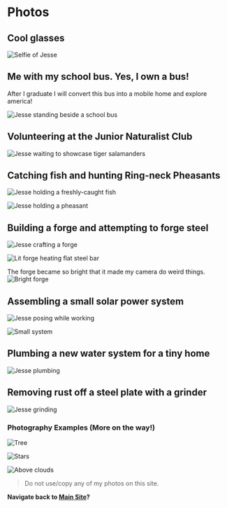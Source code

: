 # Photos

## Cool glasses
![Selfie of Jesse](assets/images/selfie.jpg)

## Me with my school bus. Yes, I own a bus!
After I graduate I will convert this bus into a mobile home and explore america!

![Jesse standing beside a school bus](assets/images/bus.jpg)

## Volunteering at the Junior Naturalist Club
![Jesse waiting to showcase tiger salamanders](assets/images/jnc.jpg)

## Catching fish and hunting Ring-neck Pheasants
![Jesse holding a freshly-caught fish](assets/images/fish.jpg)

![Jesse holding a pheasant](assets/images/hunt.jpg)

## Building a forge and attempting to forge steel
![Jesse crafting a forge](assets/images/crucible.jpg)

![Lit forge heating flat steel bar](assets/images/forge.jpg)

The forge became so bright that it made my camera do weird things.
![Bright forge](assets/images/lit.jpg)

## Assembling a small solar power system
![Jesse posing while working](assets/images/solar.jpg)

![Small system](assets/images/system.jpg)

## Plumbing a new water system for a tiny home
![Jesse plumbing](assets/images/plumbing.jpg)

## Removing rust off a steel plate with a grinder

![Jesse grinding](assets/images/grinder.jpg)

### Photography Examples (More on the way!)
![Tree](assets/images/haze.jpg)

![Stars](assets/images/galaxy.jpg)

![Above clouds](assets/images/top.jpg)

>Do not use/copy any of my photos on this site.

**Navigate back to [Main Site](https://jml-sites.github.io/service/)?**
